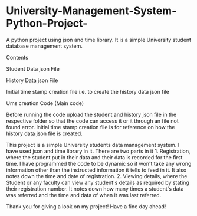 # University-Management-System-Python-Project-
A python project using json and time library. It is a simple University student database management system.

Contents
 
Student Data json File

History Data json File

Initial time stamp creation file i.e. to create the history data json file


Ums creation Code (Main code)

Before running the code upload the student and history json file in the respective folder so that the code can access it or it through an file not found error. 
Initial time stamp creation file is for reference on how the history data json file is created.

This project is a simple University students data management system. I have used json and time library in it. There are two parts in it 1. Registration, where the student put in their data and their data is recorded for the first time. I have programmed the code to be dynamic so it won't take any wrong information other than the instructed information it tells to feed in it. It also notes down the time and date of registration. 2. Viewing details, where the Student or any faculty can view any student's details as required by stating their registration number. It notes down how many times a student's data was referred and the time and data of when it was last referred. 

Thank you for giving a look on my project! Have a fine day ahead! 
